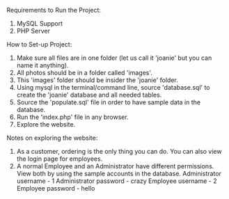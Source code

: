 Requirements to Run the Project:
1. MySQL Support
2. PHP Server

How to Set-up Project:

1. Make sure all files are in one folder (let us call it 'joanie' but you can name it anything).
2. All photos should be in a folder called 'images'.
3. This 'images' folder should be insider the 'joanie' folder.
4. Using mysql in the terminal/command line, source 'database.sql' to create the 'joanie' database and all needed tables.
5. Source the 'populate.sql' file in order to have sample data in the database.
6. Run the 'index.php' file in any browser.
7. Explore the website.

Notes on exploring the website:

1. As a customer, ordering is the only thing you can do. You can also view the login page for employees.
2. A normal Employee and an Administrator have different permissions. View both by using the sample accounts in the database.
     Administrator username - 1
     Administrator password - crazy 
     Employee username - 2
     Employee password - hello
